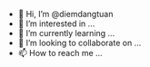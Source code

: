 - 👋 Hi, I’m @diemdangtuan
- 👀 I’m interested in ...
- 🌱 I’m currently learning ...
- 💞️ I’m looking to collaborate on ...
- 📫 How to reach me ...

<!---
diemdangtuan/diemdangtuan is a ✨ special ✨ repository because its `README.md` (this file) appears on your GitHub profile.
You can click the Preview link to take a look at your changes.
--->
